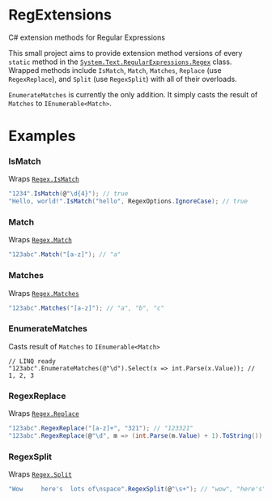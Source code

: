 # RegExtensions
C# extension methods for Regular Expressions

This small project aims to provide extension method versions of every `static` method in the [`System.Text.RegularExpressions.Regex`](https://docs.microsoft.com/en-us/dotnet/api/system.text.regularexpressions.regex?view=netframework-4.7.1) class. Wrapped methods include `IsMatch`, `Match`, `Matches`, `Replace` (use `RegexReplace`), and `Split` (use `RegexSplit`) with all of their overloads.

`EnumerateMatches` is currently the only addition. It simply casts the result of `Matches` to `IEnumerable<Match>`.

# Examples

### IsMatch
Wraps [`Regex.IsMatch`](https://docs.microsoft.com/en-us/dotnet/api/system.text.regularexpressions.regex.ismatch?view=netframework-4.7.1)
```csharp
"1234".IsMatch(@"\d{4}"); // true
"Hello, world!".IsMatch("hello", RegexOptions.IgnoreCase); // true
```

### Match
Wraps [`Regex.Match`](https://docs.microsoft.com/en-us/dotnet/api/system.text.regularexpressions.regex.match?view=netframework-4.7.1)
```csharp
"123abc".Match("[a-z]"); // "a"
```

### Matches
Wraps [`Regex.Matches`](https://docs.microsoft.com/en-us/dotnet/api/system.text.regularexpressions.regex.matches?view=netframework-4.7.1)
```csharp
"123abc".Matches("[a-z]"); // "a", "b", "c"
```

### EnumerateMatches
Casts result of `Matches` to `IEnumerable<Match>`
```chsarp
// LINQ ready
"123abc".EnumerateMatches(@"\d").Select(x => int.Parse(x.Value)); // 1, 2, 3
```

### RegexReplace
Wraps [`Regex.Replace`](https://docs.microsoft.com/en-us/dotnet/api/system.text.regularexpressions.regex.replace?view=netframework-4.7.1)
```csharp
"123abc".RegexReplace("[a-z]+", "321"); // "123321"
"123abc".RegexReplace(@"\d", m => (int.Parse(m.Value) + 1).ToString()); // "234abc"
```

### RegexSplit
Wraps [`Regex.Split`](https://docs.microsoft.com/en-us/dotnet/api/system.text.regularexpressions.regex.split?view=netframework-4.7.1)
```csharp
"Wow     here's  lots of\nspace".RegexSplit(@"\s+"); // "wow", "here's", "lots", "of", "space"
```
